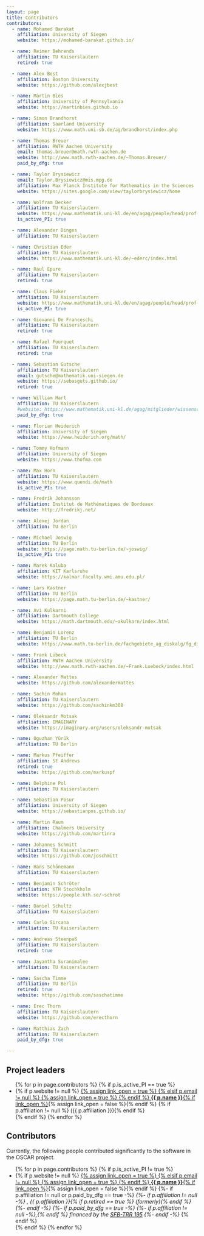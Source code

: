 ```yaml
---
layout: page
title: Contributors
contributors:
  - name: Mohamed Barakat
    affiliation: University of Siegen
    website: https://mohamed-barakat.github.io/

  - name: Reimer Behrends
    affiliation: TU Kaiserslautern
    retired: true

  - name: Alex Best
    affiliation: Boston University
    website: https://github.com/alexjbest

  - name: Martin Bies
    affiliation: University of Pennsylvania
    website: https://martinbies.github.io

  - name: Simon Brandhorst
    affiliation: Saarland University
    website: https://www.math.uni-sb.de/ag/brandhorst/index.php

  - name: Thomas Breuer
    affiliation: RWTH Aachen University
    email: thomas.breuer@math.rwth-aachen.de
    website: http://www.math.rwth-aachen.de/~Thomas.Breuer/
    paid_by_dfg: true

  - name: Taylor Brysiewicz
    email: Taylor.Brysiewicz@mis.mpg.de
    affiliation: Max Planck Institute for Mathematics in the Sciences
    website: https://sites.google.com/view/taylorbrysiewicz/home

  - name: Wolfram Decker
    affiliation: TU Kaiserslautern
    website: https://www.mathematik.uni-kl.de/en/agag/people/head/prof-dr-wolfram-decker/
    is_active_PI: true

  - name: Alexander Dinges
    affiliation: TU Kaiserslautern

  - name: Christian Eder
    affiliation: TU Kaiserslautern
    website: https://www.mathematik.uni-kl.de/~ederc/index.html

  - name: Raul Epure
    affiliation: TU Kaiserslautern
    retired: true

  - name: Claus Fieker
    affiliation: TU Kaiserslautern
    website: https://www.mathematik.uni-kl.de/en/agag/people/head/prof-dr-claus-fieker/
    is_active_PI: true

  - name: Giovanni De Franceschi
    affiliation: TU Kaiserslautern
    retired: true

  - name: Rafael Fourquet
    affiliation: TU Kaiserslautern
    retired: true

  - name: Sebastian Gutsche
    affiliation: TU Kaiserslautern
    email: gutsche@mathematik.uni-siegen.de
    website: https://sebasguts.github.io/
    retired: true

  - name: William Hart
    affiliation: TU Kaiserslautern
    #website: https://www.mathematik.uni-kl.de/agag/mitglieder/wissenschaftliche-mitarbeiter/dr-william-hart/
    paid_by_dfg: true

  - name: Florian Heiderich
    affiliation: University of Siegen
    website: https://www.heiderich.org/math/

  - name: Tommy Hofmann
    affiliation: University of Siegen
    website: https://www.thofma.com

  - name: Max Horn
    affiliation: TU Kaiserslautern
    website: https://www.quendi.de/math
    is_active_PI: true

  - name: Fredrik Johansson
    affiliation: Institut de Mathématiques de Bordeaux
    website: http://fredrikj.net/

  - name: Alexej Jordan
    affiliation: TU Berlin

  - name: Michael Joswig
    affiliation: TU Berlin
    website: https://page.math.tu-berlin.de/~joswig/
    is_active_PI: true

  - name: Marek Kaluba
    affiliation: KIT Karlsruhe
    website: https://kalmar.faculty.wmi.amu.edu.pl/

  - name: Lars Kastner
    affiliation: TU Berlin
    website: https://page.math.tu-berlin.de/~kastner/

  - name: Avi Kulkarni
    affiliation: Dartmouth College
    website: https://math.dartmouth.edu/~akulkarn/index.html

  - name: Benjamin Lorenz
    affiliation: TU Berlin
    website: https://www.math.tu-berlin.de/fachgebiete_ag_diskalg/fg_diskrete_mathematik_geometrie/v_menue/mitarbeiter/benjamin_lorenz/v_menue/home/

  - name: Frank Lübeck
    affiliation: RWTH Aachen University
    website: http://www.math.rwth-aachen.de/~Frank.Luebeck/index.html

  - name: Alexander Mattes
    website: https://github.com/alexandermattes

  - name: Sachin Mohan
    affiliation: TU Kaiserslautern
    website: https://github.com/sachinkm308

  - name: Oleksandr Motsak
    affiliation: IMAGINARY
    website: https://imaginary.org/users/oleksandr-motsak

  - name: Oguzhan Yürük
    affiliation: TU Berlin

  - name: Markus Pfeiffer
    affiliation: St Andrews
    retired: true
    website: https://github.com/markuspf

  - name: Delphine Pol
    affiliation: TU Kaiserslautern

  - name: Sebastian Posur
    affiliation: University of Siegen
    website: https://sebastianpos.github.io/

  - name: Martin Raum
    affiliation: Chalmers University
    website: https://github.com/martinra

  - name: Johannes Schmitt
    affiliation: TU Kaiserslautern
    website: https://github.com/joschmitt

  - name: Hans Schönemann
    affiliation: TU Kaiserslautern

  - name: Benjamin Schröter
    affiliation: KTH Stochkholm
    website: https://people.kth.se/~schrot

  - name: Daniel Schultz
    affiliation: TU Kaiserslautern

  - name: Carlo Sircana
    affiliation: TU Kaiserslautern

  - name: Andreas Steenpaß
    affiliation: TU Kaiserslautern
    retired: true

  - name: Jayantha Suranimalee
    affiliation: TU Kaiserslautern

  - name: Sascha Timme
    affiliation: TU Berlin
    retired: true
    website: https://github.com/saschatimme

  - name: Erec Thorn
    affiliation: TU Kaiserslautern
    website: https://github.com/erecthorn

  - name: Matthias Zach
    affiliation: TU Kaiserslautern
    paid_by_dfg: true

---
```


## Project leaders

<ul>
{% for p in page.contributors %}
{% if p.is_active_PI == true %}
  <li>
    {% if p.website != null %}
        <a href="{{ p.website }}">
        {% assign link_open = true %}
    {% elsif p.email != null %}
        <a href="mailto:{{ p.email }}">
        {% assign link_open = true %}
    {% endif %}
    <strong>{{ p.name }}</strong>{% if link_open %}</a>{% assign link_open = false %}{% endif %}
    {% if p.affiliation != null %} ({{ p.affiliation }}){% endif %}
  </li>
{% endif %}
{% endfor %}
</ul>

## Contributors

Currently, the following people contributed significantly to the software in the
OSCAR project.

<ul>
{% for p in page.contributors %}
{% if p.is_active_PI != true %}
  <li>
    {% if p.website != null %}
        <a href="{{ p.website }}">
        {% assign link_open = true %}
    {% elsif p.email != null %}
        <a href="mailto:{{ p.email }}">
        {% assign link_open = true %}
    {% endif %}
    <strong>{{ p.name }}</strong>{% if link_open %}</a>{% assign link_open = false %}{% endif %}
    {%- if p.affiliation != null or p.paid_by_dfg == true -%}
    <em>
        {%- if p.affiliation != null -%}
            , {{ p.affiliation }}{% if p.retired == true %} (formerly){% endif %}
        {%- endif -%}
        {%- if p.paid_by_dfg == true -%}
            {%- if p.affiliation != null -%},{% endif %}
            financed by the <a href="https://www.computeralgebra.de/sfb/">SFB-TRR 195</a>
        {%- endif -%}
    </em>
    {% endif %}
 </li>
{% endif %}
{% endfor %}
</ul>
